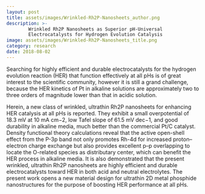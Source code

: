 ```yaml
---
layout: post
title: assets/images/Wrinkled-Rh2P-Nanosheets_author.png
description: >-
        Wrinkled Rh2P Nanosheets as Superior pH-Universal
        Electrocatalysts for Hydrogen Evolution Catalysis
image: assets/images/Wrinkled-Rh2P-Nanosheets_title.png
category: research
date: 2018-08-02
---
```


 

Searching for highly efficient and durable electrocatalysts for the hydrogen
evolution reaction (HER) that function effectively at all pHs is of great
interest to the scientific community, however it is still a grand challenge,
because the HER kinetics of Pt in alkaline solutions are approximately
two to three orders of magnitude lower than that in acidic solution.

Herein, a new class of wrinkled, ultrathin Rh2P nanosheets for enhancing
HER catalysis at all pHs is reported. They exhibit a small overpotential
of 18.3 mV at 10 mA cm−2, low Tafel slope of 61.5 mV dec−1, and good
durability in alkaline media, much better than the commercial Pt/C catalyst.
Density functional theory calculations reveal that the active open-shell effect
from the P-3p band not only promotes Rh-4d for increased proton–electron
charge exchange but also provides excellent p–p overlapping to locate
the O-related species as distributary center, which can benefit the HER
process in alkaline media. It is also demonstrated that the present wrinkled,
ultrathin Rh2P nanosheets are highly efficient and durable electrocatalysts
toward HER in both acid and neutral electrolytes. The present work opens
a new material design for ultrathin 2D metal phosphide nanostructures for
the purpose of boosting HER performance at all pHs.
